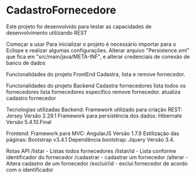 # CadastroFornecedore

Este projeto foi desenvolvido para testar as capacidades de desenvolvimento utilizando REST

Começar a usar
Para inicializar o projeto é necessário importar para o Eclispe e realizar algumas configurações.
Alterar  arquivo "Persistence.xml" que fica em "src/main/java/META-INF", e alterar credenciais de conexão de banco de dados 

Funcionalidades do projeto FrontEnd
Cadastra, lista e remove fornecedor.

Funcionalidades do projeto Backend
Cadastra fornecedores
lista todos os fornecedores
lista fornecedores especifico
remove fornecedor.
atualiza cadastro fornecedor

Tecnologias utilizadas
Backend:
Framework utilizado para criação REST: Jersey Versão 2.29.1 
Framework para persistência dos dados: Hibernate Versão 5.4.10.Final 

Frontend:
Framework para MVC: AngularJS Versão 1.7.9 
Estilização das páginas: Bootstrap v3.4.1
Dependência bootstrap: Jquery Versão 3.4.


Rotas API
/listar - Listas todos  fornecedores 
/listar/id - Lista conforme identificador do fornecedor 
/cadastrar -  cadastrar um fornecedor 
/alterar -Altera cadastro de um fornecedor 
/excluir/id - exclui fornecedor de acordo com o identificador 
